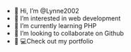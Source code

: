 - 👋 Hi, I’m @Lynne2002
- 👀 I’m interested in web development
- 🌱 I’m currently learning PHP
- 💞️ I’m looking to collaborate on Github
- 👩‍ 💻Check out my portfolio

<!---
Lynne2002/Lynne2002 is a ✨ special ✨ repository because its `README.md` (this file) appears on your GitHub profile.
You can click the Preview link to take a look at your changes.
--->
